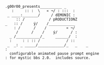       .g00r00_presents__________ _
         :     :: :  \   « ¬/ : :::  :
       _ ____:_______/     / dEMONIC :
           :: /           / pRODUCTIONZ
      _   :: /     ý/    /____________
          : /      /    /         « ¬/
           /      /    /    ý/      / :
        _ /___________/_     ______/  :
        :     : : :: /            / ::
       _  _: _ _____/____________/_   _    _ 
      :                                      
        configurable animated pause prompt engine
      : for mystic bbs 2.0.  includes source.
